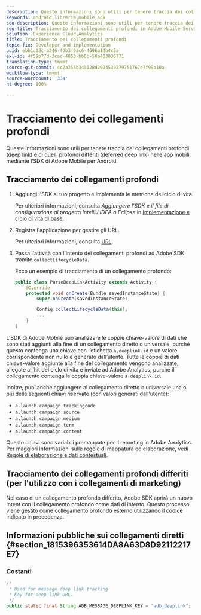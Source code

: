 ```yaml
---
description: Queste informazioni sono utili per tenere traccia dei collegamenti profondi (deep link) e di quelli profondi differiti (deferred deep link) nelle app mobili, mediante l’SDK di Adobe Mobile per Android.
keywords: android,libreria,mobile,sdk
seo-description: Queste informazioni sono utili per tenere traccia dei collegamenti profondi (deep link) e di quelli profondi differiti (deferred deep link) nelle app mobili, mediante l'SDK di Adobe Mobile per Android.
seo-title: Tracciamento dei collegamenti profondi in Adobe Mobile Services
solution: Experience Cloud,Analytics
title: Tracciamento dei collegamenti profondi
topic-fix: Developer and implementation
uuid: ebb1c08c-a246-40b3-9ac6-4606a14b4c5a
exl-id: 4f59b77d-3cac-4853-bb6b-50a403036771
translation-type: tm+mt
source-git-commit: 4c2a255b343128d2904530279751767e7f99a10a
workflow-type: tm+mt
source-wordcount: '334'
ht-degree: 100%

---
```


# Tracciamento dei collegamenti profondi

Queste informazioni sono utili per tenere traccia dei collegamenti profondi (deep link) e di quelli profondi differiti (deferred deep link) nelle app mobili, mediante l’SDK di Adobe Mobile per Android.

## Tracciamento dei collegamenti profondi

1. Aggiungi l&#39;SDK al tuo progetto e implementa le metriche del ciclo di vita.

   Per ulteriori informazioni, consulta *Aggiungere l’SDK e il file di configurazione al progetto IntelliJ IDEA o Eclipse* in [Implementazione e ciclo di vita di base](/help/android/getting-started/dev-qs.md).

1. Registra l&#39;applicazione per gestire gli URL.

   Per ulteriori informazioni, consulta [URL](https://developer.android.com/training/basics/intents/filters.html).
1. Passa l&#39;attività con l&#39;intento dei collegamenti profondi ad Adobe SDK tramite `collectLifecycleData`.

   Ecco un esempio di tracciamento di un collegamento profondo:

   ```java
   public class ParseDeepLinkActivity extends Activity { 
       @Override 
       protected void onCreate(Bundle savedInstanceState) { 
           super.onCreate(savedInstanceState); 
   
           Config.collectLifecycleData(this); 
           ... 
       } 
   }
   ```

L’SDK di Adobe Mobile può analizzare le coppie chiave-valore di dati che sono stati aggiunti alla fine di un collegamento diretto o universale, purché questo contenga una chiave con l’etichetta `a.deeplink.id` e un valore corrispondente non nullo e generato dall’utente. Tutte le coppie di dati chiave-valore aggiunte alla fine del collegamento vengono analizzate, allegate all’hit del ciclo di vita e inviate ad Adobe Analytics, purché il collegamento contenga la coppia chiave-valore `a.deeplink.id`.

Inoltre, puoi anche aggiungere al collegamento diretto o universale una o più delle seguenti chiavi riservate (con valori generati dall&#39;utente):

* `a.launch.campaign.trackingcode`
* `a.launch.campaign.source`
* `a.launch.campaign.medium`
* `a.launch.campaign.term`
* `a.launch.campaign.content`

Queste chiavi sono variabili premappate per il reporting in Adobe Analytics. Per maggiori informazioni sulle regole di mappatura ed elaborazione, vedi [Regole di elaborazione e dati contestuali](https://docs.adobe.com/content/help/it-IT/analytics/admin/admin-tools/processing-rules/processing-rules.html).

## Tracciamento dei collegamenti profondi differiti (per l&#39;utilizzo con i collegamenti di marketing)

Nel caso di un collegamento profondo differito, Adobe SDK aprirà un nuovo Intent con il collegamento profondo come dati di intento. Questo processo viene gestito come collegamento profondo esterno utilizzando il codice indicato in precedenza.

## Informazioni pubbliche sui collegamenti diretti {#section_1815396353614DA8A63D8D92112217E7}

### Costanti

```java
/* 
 * Used for message deep link tracking
 * Key for deep link URL. 
 */
public static final String ADB_MESSAGE_DEEPLINK_KEY = "adb_deeplink";
```
